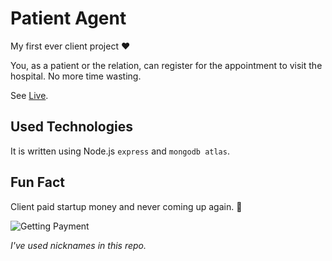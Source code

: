 # Patient Agent

My first ever client project :heart:

You, as a patient or the relation, can register for the appointment to visit the hospital. No more time wasting.

See [Live](https://phyo-patient-agent.herokuapp.com).

## Used Technologies

It is written using Node.js `express` and `mongodb atlas`.

## Fun Fact

Client paid startup money and never coming up again. :running:

![Getting Payment](gettingPayment.gif)

_I've used nicknames in this repo._
